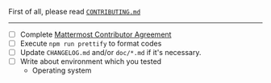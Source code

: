 First of all, please read [`CONTRIBUTING.md`](https://github.com/mattermost/desktop/blob/master/CONTRIBUTING.md)

---

- [ ] Complete [Mattermost Contributor Agreement](http://www.mattermost.org/mattermost-contributor-agreement/)
- [ ] Execute `npm run prettify` to format codes
- [ ] Update `CHANGELOG.md` and/or `doc/*.md` if it's necessary.
- [ ] Write about environment which you tested
  - Operating system
